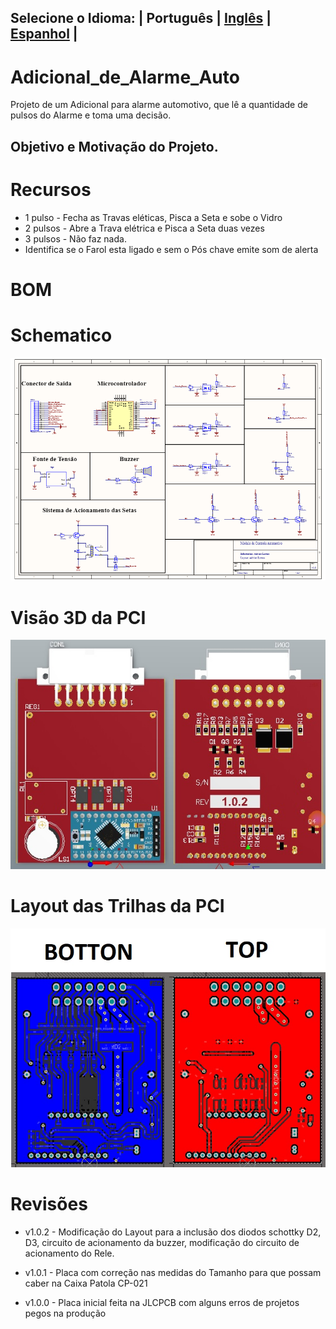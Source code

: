 ## Selecione o Idioma: | Português | [Inglês](./README_en.md) | [Espanhol](./README_es.md) |

# Adicional_de_Alarme_Auto

Projeto de um Adicional para alarme automotivo, que lê a quantidade de pulsos do Alarme e toma uma decisão.

## Objetivo e Motivação do Projeto.


# Recursos

- 1 pulso  - Fecha as Travas eléticas, Pisca a Seta e sobe o Vidro
- 2 pulsos - Abre a Trava elétrica e Pisca a Seta duas vezes
- 3 pulsos - Não faz nada.
- Identifica se o Farol esta ligado e sem o Pós chave emite som de alerta

# BOM


# Schematico

![plot](./images/schematico1.jpg)


# Visão 3D da PCI

![plot](./images/TopBotton3dLayer.jpg)


# Layout das Trilhas da PCI

![plot](./images/topbot-layout.jpg)


# Revisões

* v1.0.2 - 
Modificação do Layout para a inclusão dos diodos schottky D2, D3, circuito de acionamento da buzzer, modificação do circuito de acionamento do Rele. 


* v1.0.1 - 
Placa com correção nas medidas do Tamanho para que possam caber na Caixa Patola CP-021


* v1.0.0 - 
Placa inicial feita na JLCPCB com alguns erros de projetos pegos na produção
